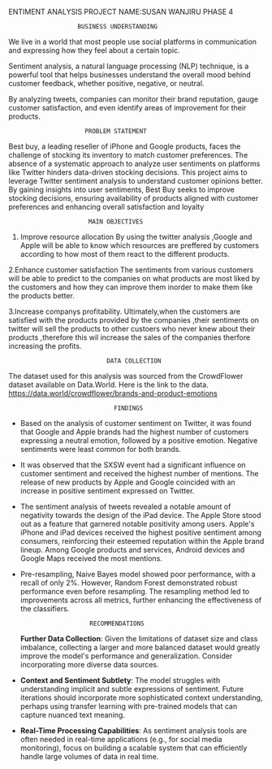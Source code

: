 ENTIMENT ANALYSIS PROJECT
                          NAME:SUSAN WANJIRU 
                               PHASE 4


                       BUSINESS UNDERSTANDING

 We live in a world that most people use social platforms in communication and expressing how they feel about a certain topic.

Sentiment analysis, a natural language processing (NLP) technique, is a powerful tool that helps businesses understand the overall mood behind customer feedback, whether positive, negative, or neutral.

By analyzing tweets, companies can monitor their brand reputation, gauge customer satisfaction, and even identify areas of improvement for their products.                      


                         PROBLEM STATEMENT

Best buy, a leading reseller of iPhone and Google products, faces the challenge of stocking its inventory to match customer preferences. The absence of a systematic approach to analyze user sentiments on platforms like Twitter hinders data-driven stocking decisions. This project aims to leverage Twitter sentiment analysis to understand customer opinions better. By gaining insights into user sentiments, Best Buy seeks to improve stocking decisions, ensuring availability of products aligned with customer preferences and enhancing overall satisfaction and loyalty     

                          MAIN OBJECTIVES

1. Improve resource allocation
By using the twitter analysis ,Google and Apple will be able to know which resources are preffered by customers according to how most of them react to the different products.

2.Enhance customer satisfaction
The sentiments from various customers will be able to predict to the companies on what products are most liked by the customers and how they can improve them inorder to make them like the products better.

3.Increase companys profitability.
Ultimately,when the customers are satisfied with the products provided by the companies ,their sentiments on twitter will sell the products to other custoers who never knew about their products ,therefore this wil increase the sales of the companies therfore increasing the profits.


                               DATA COLLECTION

The dataset used for this analysis was sourced from the CrowdFlower dataset available on Data.World. Here is the link to the data. https://data.world/crowdflower/brands-and-product-emotions


                                 FINDINGS

 - Based on the analysis of customer sentiment on Twitter, it was found that Google and Apple brands had the highest number of customers expressing a neutral emotion, followed by a positive emotion. Negative sentiments were least common for both brands.
- It was observed that the SXSW event had a significant influence on customer sentiment and received the highest number of mentions. The release of new products by Apple and Google coincided with an increase in positive sentiment expressed on Twitter.
- The sentiment analysis of tweets revealed a notable amount of negativity towards the design of the iPad device. The Apple Store stood out as a feature that garnered notable positivity among users. Apple's iPhone and iPad devices received the highest positive sentiment among consumers, reinforcing their esteemed reputation within the Apple brand lineup. Among Google products and services, Android devices and Google Maps received the most mentions. 
- Pre-resampling, Naive Bayes model showed poor performance, with a recall of only 2%. However,  Random Forest demonstrated robust performance even before resampling. The resampling method led to improvements across all metrics, further enhancing the effectiveness of the classifiers.


                         RECOMMENDATIONS

  **Further Data Collection**: Given the limitations of dataset size and class imbalance, collecting a larger and more balanced dataset would greatly improve the model's performance and generalization. Consider incorporating more diverse data sources.
- **Context and Sentiment Subtlety**: The model struggles with understanding implicit and subtle expressions of sentiment. Future iterations should incorporate more sophisticated context understanding, perhaps using transfer learning with pre-trained models that can capture nuanced text meaning.
- **Real-Time Processing Capabilities**: As sentiment analysis tools are often needed in real-time applications (e.g., for social media monitoring), focus on building a scalable system that can efficiently handle large volumes of data in real time.                                     
